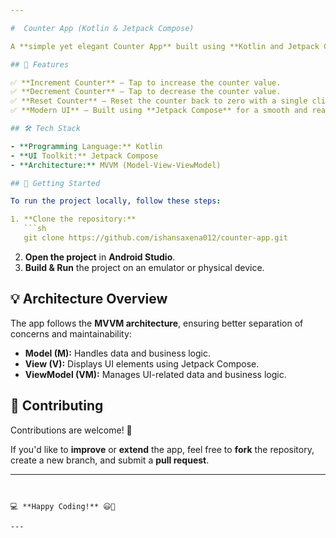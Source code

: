 ```yaml
---

#  Counter App (Kotlin & Jetpack Compose)

A **simple yet elegant Counter App** built using **Kotlin and Jetpack Compose**, following the **MVVM architecture** for clean and maintainable code.

## 📱 Features

✅ **Increment Counter** – Tap to increase the counter value.  
✅ **Decrement Counter** – Tap to decrease the counter value.  
✅ **Reset Counter** – Reset the counter back to zero with a single click.  
✅ **Modern UI** – Built using **Jetpack Compose** for a smooth and reactive user experience.  

## 🛠️ Tech Stack

- **Programming Language:** Kotlin  
- **UI Toolkit:** Jetpack Compose  
- **Architecture:** MVVM (Model-View-ViewModel)  

## 🚀 Getting Started

To run the project locally, follow these steps:

1. **Clone the repository:**
   ```sh
   git clone https://github.com/ishansaxena012/counter-app.git
   ```
2. **Open the project** in **Android Studio**.  
3. **Build & Run** the project on an emulator or physical device.  

## 💡 Architecture Overview

The app follows the **MVVM architecture**, ensuring better separation of concerns and maintainability:

- **Model (M):** Handles data and business logic.  
- **View (V):** Displays UI elements using Jetpack Compose.  
- **ViewModel (VM):** Manages UI-related data and business logic.  

## 🤝 Contributing

Contributions are welcome! 🚀  

If you'd like to **improve** or **extend** the app, feel free to **fork** the repository, create a new branch, and submit a **pull request**.  

---
```


💻 **Happy Coding!** 😃🎉  

---
